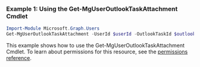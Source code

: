 ### Example 1: Using the Get-MgUserOutlookTaskAttachment Cmdlet
```powershell
Import-Module Microsoft.Graph.Users
Get-MgUserOutlookTaskAttachment -UserId $userId -OutlookTaskId $outlookTaskId
```
This example shows how to use the Get-MgUserOutlookTaskAttachment Cmdlet.
To learn about permissions for this resource, see the [permissions reference](/graph/permissions-reference).
